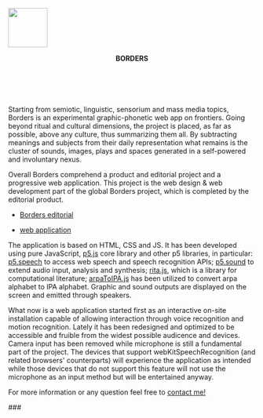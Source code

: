 <!DOCTYPE html>
<html>
<head>
</head>
<body>
<img src="https://github.com/typerror/Borders/blob/master/data/load_black.svg" width="80px" height="80px">
<header >
<p><strong>BORDERS</strong></p><br>
</header>
<p>Starting from semiotic, linguistic, sensorium and mass media topics, Borders is an experimental graphic-phonetic web app on frontiers. Going beyond ritual and cultural dimensions, the project is placed, as far as possible, above any culture, thus summarizing them all. By subtracting meanings and subjects from their daily representation what remains is the cluster of sounds, images, plays and spaces generated in a self-powered and involuntary nexus.</p>
  Overall Borders comprehend a product and editorial project and a progressive web application. This project is the web design & web development part of the global Borders project, which is completed by the editorial product.
<ul>
<li><p><a href="https://www.behance.net/gallery/64701607/Borders" target="_blank">Borders editorial</a></p></li>
<p>

</p>
<li><p><a href="https://borders.altervista.org" target="_blank">web application</a></p></li>
</ul>
<p>The application is based on HTML, CSS and JS. It has been developed using pure JavaScript, <a href="https://p5js.org/" alt="p5.js website">p5.js</a> core library and other p5 libraries, in particular: <a href="https://github.com/dhowe/RiTaJS/blob/master/src/rita.js" alt="p5.speech GitHub Reposityory">p5.speech</a> to access web speech and speech recognition APIs; <a href="https://github.com/processing/p5.js/blob/master/lib/addons/p5.sound.js" alt="p5.sound GitHub Repository">p5.sound</a> to extend audio input, analysis and synthesis; <a href="https://github.com/dhowe/RiTaJS/blob/master/src/rita.js" alt="rita.js github reposityory">rita.js</a>, which is a library for computational literature; <a href="https://github.com/dhowe/RiTaJS/blob/master/src/arpaToIPA.js" alt="arpaToIPA.js GitHub Reposityory">arpaToIPA.js</a> has been utilized to convert arpa alphabet to IPA alphabet. Graphic and sound outputs are displayed on the screen and emitted through speakers.
</p>
<p>What now is a web application started first as an interactive on-site installation capable of allowing interaction through voice recognition and motion recognition. Lately it has been redesigned and optimized to be accessible and fruible from the widest possible audicence and devices. Camera input has been removed while microphone is still a fundamental part of the project. The devices that support webKitSpeechRecognition (and related browsers' counterparts) will experience the application as intended while those devices that do not support this feature will not use the microphone as an input method but will be entertained anyway.</p>

<p>For more information or any question feel free to <a href="mailto:arkznh@gmail.com">contact me!</a></p>

<p>###</p>
</body>
</html>

